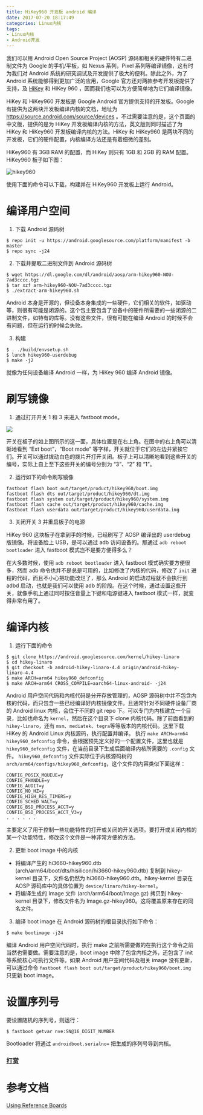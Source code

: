 ```yaml
---
title: HiKey960 开发板 android 编译
date: 2017-07-20 18:17:49
categories: Linux内核
tags:
- Linux内核
- Android开发
---
```


我们可以用 Android Open Source Project (AOSP) 源码和相关的硬件特有二进制文件为 Google 的手机/平板，如 Nexus 系列，Pixel 系列等编译镜像，这有时为我们对 Android 系统的研究调试及开发提供了极大的便利。除此之外，为了 Android 系统能够得到更加广泛的应用，Google 官方还对两款参考开发板提供了支持，及 [HiKey](https://android.googlesource.com/device/linaro/hikey/) 和 HiKey 960 ，因而我们也可以为方便简单地为它们编译镜像。
<!--more-->
HiKey 和 HiKey960 开发板是 Google Android 官方提供支持的开发板。Google 有提供为这两块开发板编译内核的文档，地址为 https://source.android.com/source/devices 。不过需要注意的是，这个页面的中文版，提供的是为 HiKey 开发板编译内核的方法，英文版则同时描述了为 HiKey 和 HiKey960 开发板编译内核的方法。HiKey 和 HiKey960 是两块不同的开发板，它们的硬件配置，内核编译方法还是有着细微的差别。

HiKey960 有 3GB RAM 的配置，而 HiKey 则只有 1GB 和 2GB 的 RAM 配置。HiKey960 板子如下图：

![hikey960](https://www.wolfcstech.com/images/1315506-a966b244e1c000c6.png)

使用下面的命令可以下载，构建并在 HiKey960 开发板上运行 Android。

# 编译用户空间

1. 下载 Android 源码树

```
$ repo init -u https://android.googlesource.com/platform/manifest -b master
$ repo sync -j24
```

2. 下载并提取二进制文件到 Android 源码树

```
$ wget https://dl.google.com/dl/android/aosp/arm-hikey960-NOU-7ad3cccc.tgz
$ tar xzf arm-hikey960-NOU-7ad3cccc.tgz
$ ./extract-arm-hikey960.sh
```

Android 本身是开源的，但设备本身集成的一些硬件，它们相关的软件，如驱动等，则很有可能是闭源的。这个包主要包含了设备中的硬件所需要的一些闭源的二进制文件，如特有的库等。没有这些文件，很有可能在编译 Android 的时候不会有问题，但在运行的时候会失败。

3. 构建

```
$ . ./build/envsetup.sh
$ lunch hikey960-userdebug
$ make -j2
```

就像为任何设备编译 Android 一样，为 HiKey 960 编译 Android 镜像。

# 刷写镜像
1. 通过打开开关 1 和 3 来进入 fastboot mode。

![](https://www.wolfcstech.com/images/1315506-c2747c1381edf7b0.jpg)

开关在板子的如上图所示的这一面，具体位置是在右上角。在图中的右上角可以清晰地看到 “Ext boot”，“Boot mode” 等字样，开关就位于它们的左边并紧挨它们。开关可以通过拨动白色的拨片开打开关闭。板子上可以清晰地看到这些开关的编号，实际上自上至下这些开关的编号分别为 “3”、“2” 和 “1”。

2. 运行如下的命令刷写镜像

```
fastboot flash boot out/target/product/hikey960/boot.img
fastboot flash dts out/target/product/hikey960/dt.img
fastboot flash system out/target/product/hikey960/system.img
fastboot flash cache out/target/product/hikey960/cache.img
fastboot flash userdata out/target/product/hikey960/userdata.img
```

3. 关闭开关 3 并重启板子的电源

HiKey 960 这块板子在拿到手的时候，已经刷写了 AOSP 编译出的 userdebug 版镜像。将设备脸上 USB，是可以通过 adb 访问设备的。那通过 `adb reboot bootloader` 进入 fastboot 模式岂不是要方便得多么？

在大多数时候，使用 `adb reboot bootloader` 进入 fastboot 模式确实要方便很多，然而 adb 命令也并不是总是可用的，比如修改了内核的代码，修改了 `init` 进程的代码，而且不小心把功能改烂了，那么 Android 的启动过程就不会执行到 adbd 启动，也就是我们可以使用 adb 的阶段。在这个时候，通过设置这些开关，就像手机上通过同时按住音量上下键和电源键进入 fastboot 模式一样，就变得非常有用了。

# 编译内核

1. 运行下面的命令

```
$ git clone https://android.googlesource.com/kernel/hikey-linaro
$ cd hikey-linaro
$ git checkout -b android-hikey-linaro-4.4 origin/android-hikey-linaro-4.4
$ make ARCH=arm64 hikey960_defconfig
$ make ARCH=arm64 CROSS_COMPILE=aarch64-linux-android- -j24
```

Android 用户空间代码和内核代码是分开存放管理的，AOSP 源码树中并不包含内核的代码，而只包含一些已经编译好内核镜像文件。且通常针对不同硬件设备厂商的 Android linux 内核，会位于不同的 git repo 下。可以专门为内核建立一个目录，比如也命名为 `kernel`，然后在这个目录下 clone 内核代码。除了前面看到的 `hikey-linaro`，还有 `msm`、`mediatek`、`tegra`等等版本的内核代码。这里下载 HiKey 的 Android Linux 内核源码，执行配置并编译。
执行 `make ARCH=arm64 hikey960_defconfig` 命令，会根据预先定义好的一个配置文件，这里也就是 `hikey960_defconfig` 文件，在当前目录下生成后面编译内核所需要的 `.config` 文件。  `hikey960_defconfig` 文件实际位于内核源码树的 `arch/arm64/configs/hikey960_defconfig`，这个文件的内容类似下面这样：

```
CONFIG_POSIX_MQUEUE=y
CONFIG_FHANDLE=y
CONFIG_AUDIT=y
CONFIG_NO_HZ=y
CONFIG_HIGH_RES_TIMERS=y
CONFIG_SCHED_WALT=y
CONFIG_BSD_PROCESS_ACCT=y
CONFIG_BSD_PROCESS_ACCT_V3=y
. . . . . . 
```

主要定义了用于控制一些功能特性的打开或关闭的开关选项。要打开或关闭内核的某一个功能特性，修改这个文件是一种非常方便的方法。

2. 更新 boot image 中的内核

 * 将编译产生的 hi3660-hikey960.dtb (arch/arm64/boot/dts/hisilicon/hi3660-hikey960.dtb) 复制到  hikey-kernel 目录下，文件名仍然为 hi3660-hikey960.dtb。hikey-kernel 目录在 AOSP 源码库中的具体位置为 `device/linaro/hikey-kernel`。
 * 将编译生成的 Image 文件 (arch/arm64/boot/Image.gz) 拷贝到 hikey-kernel 目录下，修改文件名为 Image.gz-hikey960。这将覆盖原来存在的同名文件。

3. 编译 boot image
在 Android 源码树的根目录执行如下命令：

```
$ make bootimage -j24
```

编译 Android 用户空间代码时，执行 make 之前所需要做的在执行这个命令之前当然也需要做。需要注意的是，boot image 中除了包含内核之外，还包含了 init 等系统核心可执行文件等。如果 Android 用户空间代码及相关 image 没有更新，可以通过命令 `fastboot flash boot out/target/product/hikey960/boot.img` 只更新 boot image。

# 设置序列号
要设置随机的序列号，则运行：

```
$ fastboot getvar nve:SN@16_DIGIT_NUMBER
```

Bootloader 将通过 `androidboot.serialno=` 把生成的序列号导到内核。

### [打赏](https://www.wolfcstech.com/about/donate.html)

# 参考文档

[Using Reference Boards](https://source.android.com/source/devices)
